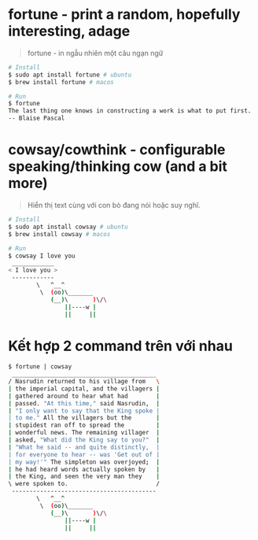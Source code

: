 # fortune - print a random, hopefully interesting, adage

> fortune - in ngẫu nhiên một câu ngạn ngữ

```bash
# Install
$ sudo apt install fortune # ubuntu
$ brew install fortune # macos

# Run
$ fortune
The last thing one knows in constructing a work is what to put first.
-- Blaise Pascal
```

# cowsay/cowthink - configurable speaking/thinking cow (and a bit more)

> Hiển thị text cùng với con bò đang nói hoặc suy nghĩ.

```bash
# Install
$ sudo apt install cowsay # ubuntu
$ brew install cowsay # macos

# Run
$ cowsay I love you
 ____________
< I love you >
 ------------
        \   ^__^
         \  (oo)\_______
            (__)\       )\/\
                ||----w |
                ||     ||
```

# Kết hợp 2 command trên với nhau

```bash
$ fortune | cowsay
 _________________________________________
/ Nasrudin returned to his village from   \
| the imperial capital, and the villagers |
| gathered around to hear what had        |
| passed. "At this time," said Nasrudin,  |
| "I only want to say that the King spoke |
| to me." All the villagers but the       |
| stupidest ran off to spread the         |
| wonderful news. The remaining villager  |
| asked, "What did the King say to you?"  |
| "What he said -- and quite distinctly,  |
| for everyone to hear -- was 'Get out of |
| my way!'" The simpleton was overjoyed;  |
| he had heard words actually spoken by   |
| the King, and seen the very man they    |
\ were spoken to.                         /
 -----------------------------------------
        \   ^__^
         \  (oo)\_______
            (__)\       )\/\
                ||----w |
                ||     ||
```
